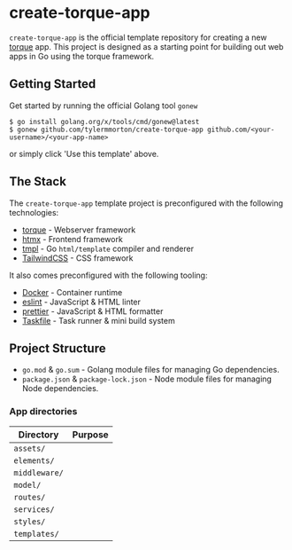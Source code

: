 # create-torque-app

`create-torque-app` is the official template repository for creating a new [torque](https://github.com/tylermmorton/torque) app. This project is designed as a starting point for building out web apps in Go using the torque framework. 

## Getting Started

Get started by running the official Golang tool `gonew`

```shell
$ go install golang.org/x/tools/cmd/gonew@latest
$ gonew github.com/tylermmorton/create-torque-app github.com/<your-username>/<your-app-name>
```

or simply click 'Use this template' above.

## The Stack
The `create-torque-app` template project is preconfigured with the following technologies:
- [torque](https://lbft.dev) - Webserver framework
- [htmx](https://htmx.org/) - Frontend framework
- [tmpl](https://github.com/tylermmorton/tmpl) - Go `html/template` compiler and renderer
- [TailwindCSS](https://tailwindcss.com/) - CSS framework

It also comes preconfigured with the following tooling:
- [Docker](https://www.docker.com/) - Container runtime
- [eslint](https://eslint.org/) - JavaScript & HTML linter
- [prettier](https://prettier.io/) - JavaScript & HTML formatter
- [Taskfile](https://taskfile.dev/) - Task runner & mini build system

## Project Structure

- `go.mod` & `go.sum` - Golang module files for managing Go dependencies.
- `package.json` & `package-lock.json` - Node module files for managing Node dependencies.

### App directories

| Directory     | Purpose |
|---------------|---------|
| `assets/`     |         |
| `elements/`   |         |
| `middleware/` |         |
| `model/`      |         |
| `routes/`     |         |
| `services/`   |         |
| `styles/`     |         |
| `templates/`  |         |
